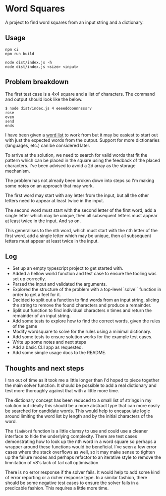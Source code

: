 # Word Squares

A project to find word squares from an input string and a dictionary.

## Usage

```shell
npm ci
npm run build

node dist/index.js -h
node dist/index.js <size> <input>
```

## Problem breakdown

The first test case is a 4x4 square and a list of characters. The command and output should look like the below.

```shell
$ node dist/index.js 4 eeeeddoonnnsssrv
rose
oven
send
ends
```

I have been given a [word list][words] to work from but it may be easiest to start out with just the expected words from the output. Support for more dictionaries (languages, etc.) can be considered later.

To arrive at the solution, we need to search for valid words that fit the pattern which can be placed in the square using the feedback of the placed characters. I've been advised to avoid a 2d array as the storage mechanism.

The problem has not already been broken down into steps so I'm making some notes on an approach that may work.

The first word may start with any letter from the input, but all the other letters need to appear at least twice in the input.

The second word must start with the second letter of the first word, add a single letter which may be unique, then all subsequent letters must appear at least twice in the input. And so on.

This generalises to the nth word, which must start with the nth letter of the first word, add a single letter which may be unique, then all subsequent letters must appear at least twice in the input.

## Log

- Set up an empty typescript project to get started with.
- Added a hellow world function and test case to ensure the tooling was set up correctly.
- Parsed the input and validated the arguments.
- Explored the structure of the problem with a top-level `solve`` function in order to get a feel for it.
- Decided to split out a function to find words from an input string, slicing the string to remove the found characters and produce a remainder.
- Split out function to find individual characters n times and return the remainder of an input string.
- Add some tests to explore how to find the correct words, given the rules of the game
- Modify wordsquare to solve for the rules using a minimal dictionary.
- Add some tests to ensure solution works for the example test cases.
- Write up some notes and next steps
- Add a basic CLI app as requested.
- Add some simple usage docs to the README.

## Thoughts and next steps

I ran out of time as it took me a little longer than I'd hoped to piece together the main solver function. It should be possible to add a real dictionary and test more thoroughly against that with a little more time.

The dictionary concept has been reduced to a small list of strings in my solution but ideally this should be a more abstract type that can more easily be searched for candidate words. This would help to encapsulate logic around limiting the word list by length and by the initial characters of the word.

The `findWord` function is a little clumsy to use and could use a cleaner interface to hide the underlying complexity. There are test cases demonstrating how to look up the nth word in a word square so perhaps a wrapper around these functions would be beneficial. I've seen a few error cases where the stack overflows as well, so it may make sense to tighten up the failure modes and perhaps refactor to an iterative style to remove the limnitation of v8's lack of tail call optimisation.

There is no error response if the solver fails. It would help to add some kind of error reporting or a richer response type. In a similar fashion, there should be some negative test cases to ensure the solver fails in a predicable fashion. This requires a little more time.

[words]: https://norvig.com/ngrams/enable1.txt
